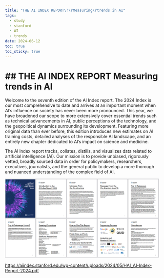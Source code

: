 ```yaml
---
title: "THE AI INDEX REPORT\r\rMeasuring\rtrends in AI"
tags:
  - study
  - stanford
  - AI
  - trends
date: 2024-06-12
toc: true
toc_sticky: true
---
```


# ## THE AI INDEX REPORT Measuring  trends in AI

Welcome to the seventh edition of the AI Index report. The 2024 Index is our most comprehensive to date and arrives at an important moment when AI’s influence on society has never been more pronounced. This year, we have broadened our scope to more extensively cover essential trends such as technical advancements in AI, public perceptions of the technology, and the geopolitical dynamics surrounding its development. Featuring more original data than ever before, this edition introduces new estimates on AI training costs, detailed analyses of the responsible AI landscape, and an entirely new chapter dedicated to AI’s impact on science and medicine.  
  
The AI Index report tracks, collates, distills, and visualizes data related to artificial intelligence (AI). Our mission is to provide unbiased, rigorously vetted, broadly sourced data in order for policymakers, researchers, executives, journalists, and the general public to develop a more thorough and nuanced understanding of the complex field of AI.

![](../_asset/2024-06-12_image_1.png)

https://aiindex.stanford.edu/wp-content/uploads/2024/05/HAI_AI-Index-Report-2024.pdf
